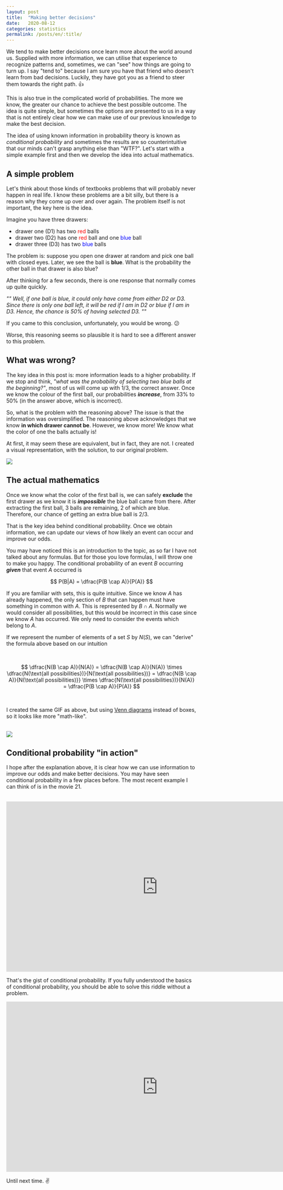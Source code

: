 ```yaml
---
layout: post
title:  "Making better decisions"
date:   2020-08-12
categories: statistics
permalink: /posts/en/:title/
---
```


We tend to make better decisions once learn more about the world around us. Supplied with more information, we can utilise that experience to recognize patterns and, sometimes, we can "see" how things are going to turn up. I say "tend to" because I am sure you have that friend who doesn't learn from bad decisions. Luckily, they have got you as a friend to steer them towards the right path. :+1:

This is also true in the complicated world of probabilities. The more we know, the greater our chance to achieve the best possible outcome. The idea is quite simple, but sometimes the options are presented to us in a way that is not entirely clear how we can make use of our previous knowledge to make the best decision.

The idea of using known information in probability theory is known as _conditional probability_ and sometimes the results are so counterintuitive that our minds can't grasp anything else than "WTF?". Let's start with a simple example first and then we develop the idea into actual mathematics. 

## A simple problem

Let's think about those kinds of textbooks problems that will probably never happen in real life. I know these problems are a bit silly, but there is a reason why they come up over and over again. The problem itself is not important, the key here is the idea.

Imagine you have three drawers:

* drawer one (D1) has two <span style="color:red">red</span> balls
* drawer two (D2) has one <span style="color:red">red</span> ball and one <span style="color:blue">blue</span> ball
* drawer three (D3) has two <span style="color:blue">blue</span> balls

The problem is: suppose you open one drawer at random and pick one ball with closed eyes. Later, we see the ball is **blue**. What is the probability the other ball in that drawer is also blue?

After thinking for a few seconds, there is one response that normally comes up quite quickly.

_""
Well, if one ball is blue, it could only have come from either D2 or D3. Since there is only one ball left, it will be red if I am in D2 or blue if I am in D3. Hence, the chance is 50% of having selected D3.
""_

If you came to this conclusion, unfortunately, you would be wrong. :confused:

Worse, this reasoning seems so plausible it is hard to see a different answer to this problem.

## What was wrong?

The key idea in this post is: more information leads to a higher probability. If we stop and think, _"what was the probability of selecting two blue balls at the beginning?"_, most of us will come up with 1/3, the correct answer. Once we know the colour of the first ball, our probabilities **_increase_**, from 33% to 50% (in the answer above, which is incorrect).

So, what is the problem with the reasoning above? The issue is that the information was oversimplified. The reasoning above acknowledges that we know **in which drawer cannot be**. However, we know more! We know what the color of one the balls actually is! 

At first, it may seem these are equivalent, but in fact, they are not. I created a visual representation, with the solution, to our original problem.

<img src="https://ebezgw.ch.files.1drv.com/y4mlilHMiHKDloxOFKlM4JtDtGrDCsFhIOi-5yt-Jf62VZ0igMLcyOx4Vm-njXT4execoFraQ8045ppxyGaqWaeseyqZar3JekzLfNiK7Zidk2mNY8QBO6s661oJaUiIiQru40cF0rB0NCn2lLzKk3taB4PyIZVG8AaaqhZOEL-Lr-8pW52SRS4KShVzOOauQqyZhKadRcCOEvEWv5SiVtPhQ/bayes_rule_1.gif">

## The actual mathematics

Once we know what the color of the first ball is, we can safely **exclude** the first drawer as we know it is **_impossible_** the blue ball came from there. After extracting the first ball, 3 balls are remaining, 2 of which are blue. Therefore, our chance of getting an extra blue ball is 2/3.

That is the key idea behind conditional probability. Once we obtain information, we can update our views of how likely an event can occur and improve our odds.

You may have noticed this is an introduction to the topic, as so far I have not talked about any formulas. But for those you love formulas, I will throw one to make you happy. The conditional probability of an event $B$ occurring **_given_** that event $A$ occurred is

$$
 P(B|A) = \dfrac{P(B \cap A)}{P(A)}
$$

If you are familiar with sets, this is quite intuitive. Since we know $A$ has already happened, the only section of $B$ that can happen must have something in common with $A$. This is represented by $B \cap A$. Normally we would consider all possibilities, but this would be incorrect in this case since we know $A$ has occurred. We only need to consider the events which belong to $A$.

If we represent the number of elements of a set $S$ by $N(S)$, we can "derive" the formula above based on our intuition

<br>

$$
 \dfrac{N(B \cap A)}{N(A)} = \dfrac{N(B \cap A)}{N(A)} \times \dfrac{N(\text{all possibilities})}{N(\text{all possibilities})} = \dfrac{N(B \cap A)}{N(\text{all possibilities)}} \times \dfrac{N(\text{all possibilities})}{N(A)} = \dfrac{P(B \cap A)}{P(A)}
$$

<br>

I created the same GIF as above, but using [Venn diagrams](https://en.wikipedia.org/wiki/Venn_diagram) instead of boxes, so it looks like more "math-like".

<br>

<img src="https://gbcydw.ch.files.1drv.com/y4mHQcqSHkBOlv5dTJ94FD4YLyJ4LoU8PwfsQTWu2r64ROY-HS6RsS3lR1LboCeXWDITGIHYus0bBQWqP-3qLzZCGEa6zfYAv_oIyMoGt8keK0qxSv3czpQCgeYzbx9LoAVE_bMCLz-pBI0jTRweI_mu7YTbwQHxFLjn6TMmtCHPk8nAmQa8ublRqd3_Zg7Oau7VvR_VqsqTVhPPs3kR93qKw/bayes_rule_2.gif">

## Conditional probability "in action"

I hope after the explanation above, it is clear how we can use information to improve our odds and make better decisions. You may have seen conditional probability in a few places before. The most recent example I can think of is in the movie 21.

<br>

<iframe width="800" height="450" src="https://www.youtube-nocookie.com/embed/iBdjqtR2iK4" frameborder="0" allow="accelerometer; autoplay; encrypted-media; gyroscope; picture-in-picture" allowfullscreen></iframe>

<br>

That's the gist of conditional probability. If you fully understood the basics of conditional probability, you should be able to solve this riddle without a problem.

<iframe width="800" height="450" src="https://www.youtube-nocookie.com/embed/cpwSGsb-rTs" frameborder="0" allow="accelerometer; autoplay; encrypted-media; gyroscope; picture-in-picture" allowfullscreen></iframe>

<br>


Until next time. :v: